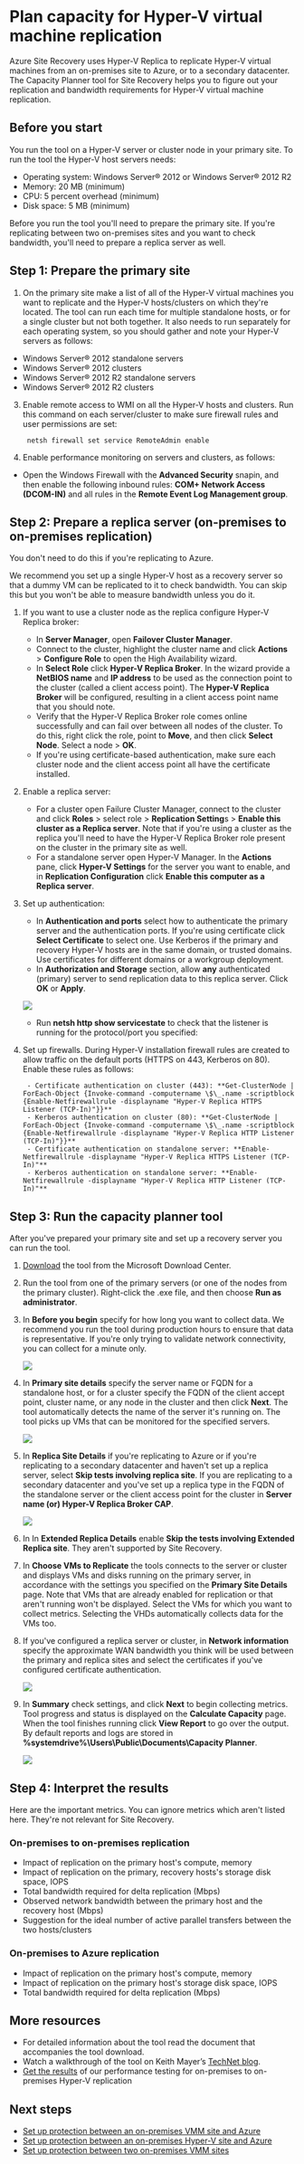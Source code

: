 <properties
	pageTitle="Plan capacity for Hyper-V virtual machine replication"
	description="This article contains instructions on how to use the Hyper-V Capacity Planner tool for Azure Site Recovery"
	services="site-recovery"
	documentationCenter="na"
	authors="rayne-wiselman"
	manager="jwhit"
	editor="" />
<tags
	ms.service="site-recovery"
	ms.devlang="na"
	ms.topic="get-started-article"
	ms.tgt_pltfrm="na"
	ms.workload="storage-backup-recovery"
	ms.date="12/01/2015"
	ms.author="raynew" />

# Plan capacity for Hyper-V virtual machine replication

Azure Site Recovery uses Hyper-V Replica to replicate Hyper-V virtual machines from an on-premises site to Azure, or to a secondary datacenter. The Capacity Planner tool for Site Recovery helps you to figure out your replication and bandwidth requirements for Hyper-V virtual machine replication. 

## Before you start

You run the tool on a Hyper-V server or cluster node in your primary site. To run the tool the Hyper-V host servers needs:

- Operating system: Windows Server® 2012 or Windows Server® 2012 R2
- Memory: 20 MB (minimum)
- CPU: 5 percent overhead (minimum)
- Disk space: 5 MB (minimum)

Before you run the tool you'll need to prepare the primary site. If you're replicating between two on-premises sites and you want to check bandwidth, you'll need to prepare a replica server as well.


## Step 1: Prepare the primary site
1. On the primary site make a list of all of the Hyper-V virtual machines you want to replicate and the Hyper-V hosts/clusters on which they're located. The tool can run each time for multiple standalone hosts, or for a single cluster but not both together. It also needs to run separately for each operating system, so you should gather and note your Hyper-V servers as follows: 

  - Windows Server® 2012 standalone servers
  - Windows Server® 2012 clusters
  - Windows Server® 2012 R2 standalone servers
  - Windows Server® 2012 R2 clusters

3. Enable remote access to WMI on all the Hyper-V hosts and clusters. Run this command on each server/cluster to make sure firewall rules and user permissions are set:

        netsh firewall set service RemoteAdmin enable

5. Enable performance monitoring on servers and clusters, as follows:

  - Open the Windows Firewall with the **Advanced Security** snapin, and then enable the following inbound rules: **COM+ Network Access (DCOM-IN)** and all rules in the **Remote Event Log Management group**.

## Step 2: Prepare a replica server (on-premises to on-premises replication)

You don't need to do this if you're replicating to Azure. 

We recommend you set up a single Hyper-V host as a recovery server so that a dummy VM can be replicated to it to check bandwidth.  You can skip this but you won't be able to measure bandwidth unless you do it. 

1. If you want to use a cluster node as the replica configure Hyper-V Replica broker:

	- In **Server Manager**, open **Failover Cluster Manager**.
	- Connect to the cluster, highlight the cluster name and click **Actions** > **Configure Role** to open the High Availability wizard.
	- In **Select Role** click **Hyper-V Replica Broker**. In the wizard provide a **NetBIOS name** and **IP address** to be used as the connection point to the cluster (called a client access point). The **Hyper-V Replica Broker** will be configured, resulting in a client access point name that you should note. 
	- Verify that the Hyper-V Replica Broker role comes online successfully and can fail over between all nodes of the cluster. To do this, right click the role, point to **Move**, and then click **Select Node**. Select a node > **OK**. 
	- If you're using certificate-based authentication, make sure each cluster node and the client access point all have the certificate installed.
2.  Enable a replica server:

	- For a cluster open Failure Cluster Manager, connect to the cluster and click **Roles** > select role > **Replication Setting**s > **Enable this cluster as a Replica server**. Note that if you're using a cluster as the replica you'll need to have the Hyper-V Replica Broker role present on the cluster in the primary site as well.
	- For a standalone server open Hyper-V Manager. In the **Actions** pane, click **Hyper-V Settings** for the server you want to enable, and in **Replication Configuration** click **Enable this computer as a Replica server**.
3. Set up authentication:

	- In **Authentication and ports** select how to authenticate the primary server and the authentication ports. If you're using certificate click **Select Certificate** to select one. Use Kerberos if the primary and recovery Hyper-V hosts are in the same domain, or trusted domains. Use certificates for different domains or a workgroup deployment.
	- In **Authorization and Storage** section, allow **any** authenticated (primary) server to send replication data to this replica server. Click **OK** or **Apply**.

	![](./media/site-recovery-capacity-planning-for-hyper-v-replication/image1.png)

	- Run **netsh http show servicestate** to check that the listener is running for the protocol/port you specified:  
4. Set up firewalls. During Hyper-V installation firewall rules are created to allow traffic on the default ports (HTTPS on 443, Kerberos on 80). Enable these rules as follows:
	
		- Certificate authentication on cluster (443): **Get-ClusterNode | ForEach-Object {Invoke-command -computername \$\_.name -scriptblock {Enable-Netfirewallrule -displayname "Hyper-V Replica HTTPS Listener (TCP-In)"}}**
		- Kerberos authentication on cluster (80): **Get-ClusterNode | ForEach-Object {Invoke-command -computername \$\_.name -scriptblock {Enable-Netfirewallrule -displayname "Hyper-V Replica HTTP Listener (TCP-In)"}}**
		- Certificate authentication on standalone server: **Enable-Netfirewallrule -displayname "Hyper-V Replica HTTPS Listener (TCP-In)"**
		- Kerberos authentication on standalone server: **Enable-Netfirewallrule -displayname "Hyper-V Replica HTTP Listener (TCP-In)"**

## Step 3: Run the capacity planner tool

After you've prepared your primary site and set up a recovery server you can run the tool.

1. [Download](https://www.microsoft.com/download/details.aspx?id=39057) the tool from the Microsoft Download Center.
2. Run the tool from one of the primary servers (or one of the nodes from the primary cluster). Right-click the .exe file, and then choose **Run as administrator**.
3. In **Before you begin** specify for how long you want to collect data. We recommend you run the tool during production hours to ensure that data is representative. If you're only trying to validate network connectivity, you can collect for a minute only.

	![](./media/site-recovery-capacity-planning-for-hyper-v-replication/image2.png)

4. In  **Primary site details** specify the server name or FQDN for a standalone host, or for a cluster specify the FQDN of the client accept point, cluster name, or any node in the cluster and then click **Next**. The tool automatically detects the name of the server it's running on. The tool picks up VMs that can be monitored for the specified servers.

	![](./media/site-recovery-capacity-planning-for-hyper-v-replication/image3.png)

5. In **Replica Site Details** if you're replicating to Azure or if you're replicating to a secondary datacenter and haven't set up a replica server, select **Skip tests involving replica site**. If you are replicating to a secondary datacenter and you've set up a replica type in the FQDN of the standalone server or the client access point for the cluster in **Server name (or) Hyper-V Replica Broker CAP**. 

	![](./media/site-recovery-capacity-planning-for-hyper-v-replication/image4.png)

6. In In **Extended Replica Details** enable **Skip the tests involving Extended Replica site**. They aren't supported by Site Recovery.
7. In **Choose VMs to Replicate** the tools connects to the server or cluster and displays VMs and disks running on the primary server, in accordance with the settings you specified on the **Primary Site Details** page. Note that VMs that are already enabled for replication or that aren't running won't be displayed. Select the VMs for which you want to collect metrics. Selecting the VHDs automatically collects data for the VMs too.
9. If you've configured a replica server or cluster, in **Network information** specify the approximate WAN bandwidth you think will be used between the primary and replica sites and select the certificates if you've configured certificate authentication.

	![](./media/site-recovery-capacity-planning-for-hyper-v-replication/image5.png)

10. In **Summary** check settings, and click **Next** to begin collecting metrics. Tool progress and status is displayed on the **Calculate Capacity** page. When the tool finishes running click **View Report** to go over the output. By default reports and logs are stored in **%systemdrive%\Users\Public\Documents\Capacity Planner**.

	![](./media/site-recovery-capacity-planning-for-hyper-v-replication/image6.png)


## Step 4: Interpret the results
Here are the important metrics. You can ignore metrics which aren't listed here. They're not relevant for Site Recovery.

### On-premises to on-premises replication
  - Impact of replication on the primary host's compute, memory
  - Impact of replication on the primary, recovery hosts's storage disk space, IOPS
  - Total bandwidth required for delta replication (Mbps)
  - Observed network bandwidth between the primary host and the recovery host (Mbps)
  - Suggestion for the ideal number of active parallel transfers between the two hosts/clusters

### On-premises to Azure replication
  - Impact of replication on the primary host's compute, memory
  - Impact of replication on the primary host's storage disk space, IOPS
  - Total bandwidth required for delta replication (Mbps)

## More resources

- For detailed information about the tool read the document that accompanies the tool download.
- Watch a walkthrough of the tool on Keith Mayer’s [TechNet blog](http://blogs.technet.com/b/keithmayer/archive/2014/02/27/guided-hands-on-lab-capacity-planner-for-windows-server-2012-hyper-v-replica.aspx).
- [Get the results](http://blogs.technet.com/b/keithmayer/archive/2014/02/27/guided-hands-on-lab-capacity-planner-for-windows-server-2012-hyper-v-replica.aspx) of our performance testing for on-premises to on-premises Hyper-V replication



## Next steps

- [Set up protection between an on-premises VMM site and Azure](site-recovery-vmm-to-azure.md)
- [Set up protection between an on-premises Hyper-V site and Azure](site-recovery-hyper-v-site-to-azure.md)
- [Set up protection between two on-premises VMM sites](site-recovery-vmm-to-vmm.md)
